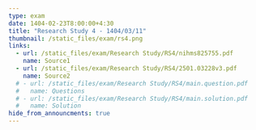 ```yaml
---
type: exam
date: 1404-02-23T8:00:00+4:30
title: "Research Study 4 - 1404/03/11"
thumbnail: /static_files/exam/rs4.png
links:
  - url: /static_files/exam/Research Study/RS4/nihms825755.pdf
    name: Source1
  - url: /static_files/exam/Research Study/RS4/2501.03228v3.pdf
    name: Source2
  # - url: /static_files/exam/Research Study/RS4/main.question.pdf
  #   name: Questions
  # - url: /static_files/exam/Research Study/RS4/main.solution.pdf
  #   name: Solution
hide_from_announcments: true
---
```

